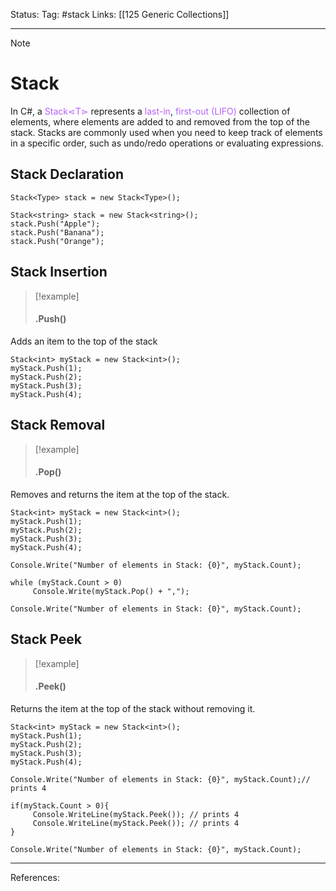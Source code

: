 Status: 
Tag: #stack
Links: [[125 Generic Collections]]

---
> [!note] 
>  # Stack

In C#, a <font style="color:#b562f9">Stack⋖T⋗</font> represents a <font style="color:#b562f9">last-in</font>, <font style="color:#b562f9">first-out (LIFO) </font>collection of elements, where elements are added to and removed from the top of the stack. Stacks are commonly used when you need to keep track of elements in a specific order, such as undo/redo operations or evaluating expressions.


## Stack Declaration

``` run-csharp
Stack<Type> stack = new Stack<Type>();
```

``` run-csharp
Stack<string> stack = new Stack<string>();  
stack.Push("Apple");
stack.Push("Banana"); 
stack.Push("Orange");
```

## Stack Insertion

> [!example] 
> #### .Push() 

Adds an item to the top of the stack

``` run-csharp
Stack<int> myStack = new Stack<int>();
myStack.Push(1);
myStack.Push(2);
myStack.Push(3);
myStack.Push(4);
```

## Stack Removal

> [!example] 
> #### .Pop() 

Removes and returns the item at the top of the stack.

``` run-csharp
Stack<int> myStack = new Stack<int>();
myStack.Push(1);
myStack.Push(2);
myStack.Push(3);
myStack.Push(4);

Console.Write("Number of elements in Stack: {0}", myStack.Count);

while (myStack.Count > 0)
     Console.Write(myStack.Pop() + ",");

Console.Write("Number of elements in Stack: {0}", myStack.Count);
```

## Stack Peek

> [!example] 
> #### .Peek() 

Returns the item at the top of the stack without removing it.

``` run-csharp
Stack<int> myStack = new Stack<int>();
myStack.Push(1);
myStack.Push(2);
myStack.Push(3);
myStack.Push(4);

Console.Write("Number of elements in Stack: {0}", myStack.Count);// prints 4

if(myStack.Count > 0){
     Console.WriteLine(myStack.Peek()); // prints 4
     Console.WriteLine(myStack.Peek()); // prints 4
}

Console.Write("Number of elements in Stack: {0}", myStack.Count);
```

---
References: